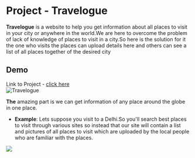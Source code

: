 # Project - Travelogue

**Travelogue** is a website to help you get information about all places to visit in your city or anywhere in the world.We are here to overcome the problem of lack of knowledge of places to visit in a city.So here is the solution for it the one who visits the places can upload details here and others can see a list of all places together of the desired city
## Demo

Link to Project - [click here](https://traveloguediary.netlify.app/)
<br/>
![Travelogue](https://cdn.discordapp.com/attachments/912379186419753012/912416958455103528/ezgif.com-gif-maker.gif)

**The** amazing part is we can get information of any place around the globe in one place.

* **Example**: Lets suppose you visit to a Delhi.So you'll search best places to visit through various sites so instead that our site will contain a list and pictures of all places to visit which are uploaded by the local people who are familiar with the places.

![](https://cdn.discordapp.com/attachments/912379186419753012/912415189087952956/Lets_Get_Lost_in_travelling.gif)

